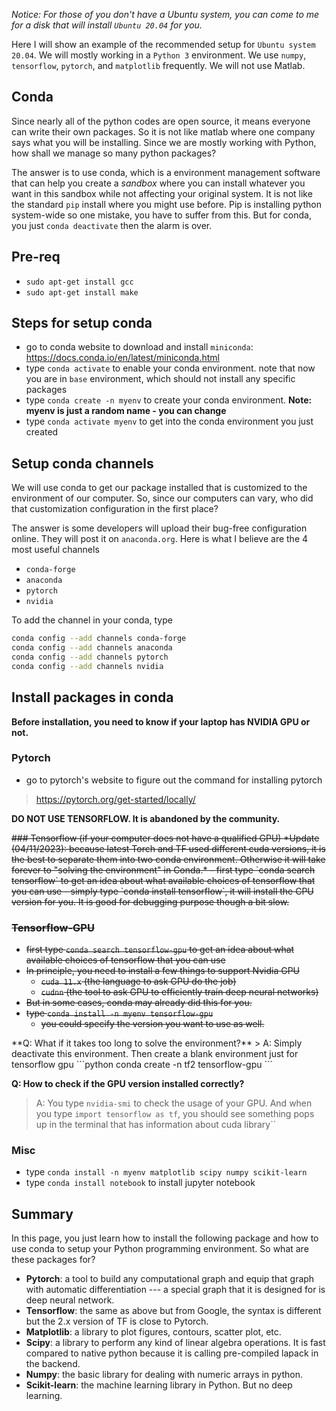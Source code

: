 *Notice: For those of you don't have a Ubuntu system, you can come to me for a disk that will install `Ubuntu 20.04` for you.*

Here I will show an example of the recommended setup for `Ubuntu system 20.04`. We will mostly working in a `Python 3` environment. We use `numpy`, `tensorflow`, `pytorch`, and `matplotlib` frequently. We will not use Matlab. 

## Conda
Since nearly all of the python codes are open source, it means everyone can write their own packages. So it is not like matlab where one company says what you will be installing. Since we are mostly working with Python, how shall we manage so many python packages? 

The answer is to use conda, which is a environment management software that can help you create a *sandbox* where you can install whatever you want in this sandbox while not affecting your original system. It is not like the standard `pip` install where you might use before. Pip is installing python system-wide so one mistake, you have to suffer from this. But for conda, you just `conda deactivate` then the alarm is over. 

## Pre-req
- `sudo apt-get install gcc`
- `sudo apt-get install make`

## Steps for setup conda
- go to conda website to download and install `miniconda`: https://docs.conda.io/en/latest/miniconda.html
- type `conda activate` to enable your conda environment. note that now you are in `base` environment, which should not install any specific packages
- type `conda create -n myenv` to create your conda environment. **Note: myenv is just a random name - you can change**
- type `conda activate myenv` to get into the conda environment you just created

## Setup conda channels
We will use conda to get our package installed that is customized to the environment of our computer. So, since our computers can vary, who did that customization configuration in the first place? 

The answer is some developers will upload their bug-free configuration online. They will post it on `anaconda.org`. Here is what I believe are the 4 most useful channels
- `conda-forge`
- `anaconda`
- `pytorch`
- `nvidia`

To add the channel in your conda, type
```bash
conda config --add channels conda-forge
conda config --add channels anaconda
conda config --add channels pytorch
conda config --add channels nvidia
```

## Install packages in conda

**Before installation, you need to know if your laptop has NVIDIA GPU or not.**

### Pytorch
- go to pytorch's website to figure out the command for installing pytorch

> https://pytorch.org/get-started/locally/

**DO NOT USE TENSORFLOW. It is abandoned by the community.**

<del>
### Tensorflow (if your computer does not have a qualified GPU)
*Update (04/11/2023): because latest Torch and TF used different cuda versions, it is the best to separate them into two conda environment. Otherwise it will take forever to "solving the environment" in Conda.*
- first type `conda search tensorflow` to get an idea about what available choices of tensorflow that you can use
- simply type `conda install tensorflow`, it will install the CPU version for you. It is good for debugging purpose though a bit slow. 

### Tensorflow-GPU
- first type `conda search tensorflow-gpu` to get an idea about what available choices of tensorflow that you can use
- In principle, you need to install a few things to support Nvidia GPU
  - `cuda 11.x`  (the language to ask GPU do the job)
  - `cudnn`  (the tool to ask GPU to efficiently train deep neural networks)
- But in some cases, conda may already did this for you.
- type `conda install -n myenv tensorflow-gpu`
  - you could specify the version you want to use as well. 
</del>
**Q: What if it takes too long to solve the environment?**
> A: Simply deactivate this environment. Then create a blank environment just for tensorflow gpu
```python
conda create -n tf2 tensorflow-gpu
```

**Q: How to check if the GPU version installed correctly?**
> A: You type `nvidia-smi` to check the usage of your GPU. And when you type `import tensorflow as tf`, you should see something pops up in the terminal that has information about cuda library``


### Misc
- type `conda install -n myenv matplotlib scipy numpy scikit-learn`
- type `conda install notebook` to install jupyter notebook

## Summary
In this page, you just learn how to install the following package and how to use conda to setup your Python programming environment. So what are these packages for?

- **Pytorch**: a tool to build any computational graph and equip that graph with automatic differentiation --- a special graph that it is designed for is deep neural network. 
- **Tensorflow**: the same as above but from Google, the syntax is different but the 2.x version of TF is close to Pytorch.
- **Matplotlib**: a library to plot figures, contours, scatter plot, etc.
- **Scipy**: a library to perform any kind of linear algebra operations. It is fast compared to native python because it is calling pre-compiled lapack in the backend.
- **Numpy**: the basic library for dealing with numeric arrays in python.
- **Scikit-learn**: the machine learning library in Python. But no deep learning.  
